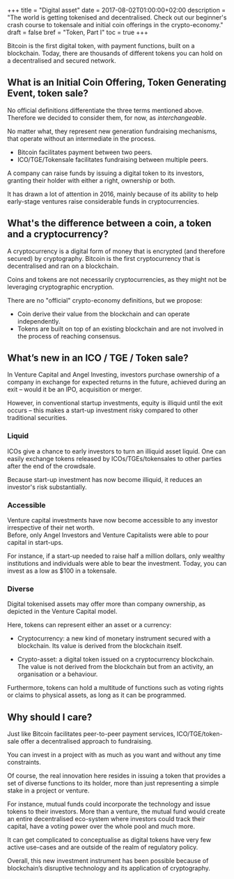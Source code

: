+++
title = "Digital asset"
date = 2017-08-02T01:00:00+02:00
description = "The world is getting tokenised and decentralised. Check out our beginner's crash course to tokensale and initial coin offerings in the crypto-economy."
draft = false
bref = "Token, Part I"
toc = true
+++

Bitcoin is the first digital token, with payment functions, built on a blockchain.
Today, there are thousands of different tokens you can hold on a decentralised and secured network.

## What is an Initial Coin Offering, Token Generating Event, token sale?

No official definitions differentiate the three terms mentioned above. Therefore we decided to consider them, for now, as _interchangeable_.

No matter what, they represent new generation fundraising mechanisms, that operate without an intermediate in the process.

* Bitcoin facilitates payment between two peers.
* ICO/TGE/Tokensale facilitates fundraising between multiple peers.

A company can raise funds by issuing a digital token to its investors, granting their holder with either a right, ownership or both.

It has drawn a lot of attention in 2016, mainly because of its ability to help early-stage ventures raise considerable funds in cryptocurrencies.

## What's the difference between a coin, a token and a cryptocurrency?

A cryptocurrency is a digital form of money that is encrypted (and therefore secured) by cryptography. Bitcoin is the first cryptocurrency that is decentralised and ran on a blockchain.

Coins and tokens are not necessarily cryptocurrencies, as they might not be leveraging cryptographic encryption.

There are no "official" crypto-economy definitions, but we propose:

* Coin derive their value from the blockchain and can operate independently.
* Tokens are built on top of an existing blockchain and are not involved in the process of reaching consensus.

## What’s new in an ICO / TGE / Token sale?

In Venture Capital and Angel Investing, investors purchase ownership of a company in exchange for expected returns in the future, achieved during an exit – would it be an IPO, acquisition or merger.

However, in conventional startup investments, equity is illiquid until the exit occurs – this makes a start-up investment risky compared to other traditional securities.

### Liquid

ICOs give a chance to early investors to turn an illiquid asset liquid.
One can easily exchange tokens released by ICOs/TGEs/tokensales to other parties after the end of the crowdsale.

Because start-up investment has now become illiquid, it reduces an investor's risk substantially.

### Accessible

Venture capital investments have now become accessible to any investor irrespective of their net worth.  
Before, only Angel Investors and Venture Capitalists were able to pour capital in start-ups.

For instance, if a start-up needed to raise half a million dollars, only wealthy institutions and individuals were able to bear the investment. Today, you can invest as a low as $100 in a tokensale.

### Diverse

Digital tokenised assets may offer more than company ownership, as depicted in the Venture Capital model.

Here, tokens can represent either an asset or a currency:

* Cryptocurrency: a new kind of monetary instrument secured with a blockchain. Its value is derived from the blockchain itself.

* Crypto-asset: a digital token issued on a cryptocurrency blockchain. The value is not derived from the blockchain but from an activity, an organisation or a behaviour.

Furthermore, tokens can hold a multitude of functions such as voting rights or claims to physical assets, as long as it can be programmed.

## Why should I care?

Just like Bitcoin facilitates peer-to-peer payment services, ICO/TGE/token-sale offer a decentralised approach to fundraising.

You can invest in a project with as much as you want and without any time constraints.

Of course, the real innovation here resides in issuing a token that provides a set of diverse functions to its holder, more than just representing a simple stake in a project or venture.

For instance, mutual funds could incorporate the technology and issue tokens to their investors. More than a venture, the mutual fund would create an entire decentralised eco-system where investors could track their capital, have a voting power over the whole pool and much more.

It can get complicated to conceptualise as digital tokens have very few active use-cases and are outside of the realm of regulatory policy.

Overall, this new investment instrument has been possible because of blockchain’s disruptive technology and its application of cryptography.

